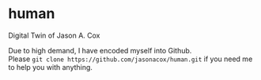 # human
Digital Twin of Jason A. Cox

Due to high demand, I have encoded myself into Github.  
Please `git clone https://github.com/jasonacox/human.git` if you need me to help you with anything.
